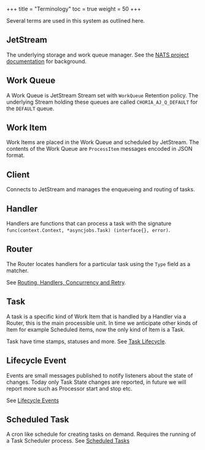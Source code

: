+++
title = "Terminology"
toc = true
weight = 50
+++

Several terms are used in this system as outlined here.

## JetStream

The underlying storage and work queue manager. See the [NATS project documentation](https://docs.nats.io/nats-concepts/jetstream) for background.

## Work Queue

A Work Queue is JetStream Stream set with `WorkQueue` Retention policy. The underlying Stream holding these queues are called `CHORIA_AJ_Q_DEFAULT` for the `DEFAULT` queue.

## Work Item

Work Items are placed in the Work Queue and scheduled by JetStream. The contents of the Work Queue are `ProcessItem` messages encoded in JSON format.

## Client

Connects to JetStream and manages the enqueueing and routing of tasks.

## Handler

Handlers are functions that can process a task with the signature `func(context.Context, *asyncjobs.Task) (interface{}, error)`.

## Router

The Router locates handlers for a particular task using the `Type` field as a matcher.

See [Routing, Handlers, Concurrency and Retry](../routing-concurrency-retry/).

## Task

A task is a specific kind of Work Item that is handled by a Handler via a Router, this is the main processible unit. In time we anticipate other kinds of Item for example Scheduled items, now the only kind of Item is a Task.

Task have time stamps, statuses and more. See [Task Lifecycle](../task-lifecycle/).

## Lifecycle Event

Events are small messages published to notify listeners about the state of changes. Today only Task State changes are reported, in future we will report more such as Processor start and stop etc.

See [Lifecycle Events](../lifecycle-events/)

## Scheduled Task

A cron like schedule for creating tasks on demand. Requires the running of a Task Scheduler process.  See [Scheduled Tasks](../../overview/scheduled-tasks/)
